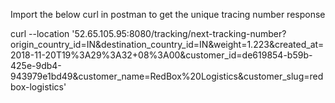 Import the below curl in postman to get the unique tracing number response

curl --location '52.65.105.95:8080/tracking/next-tracking-number?origin_country_id=IN&destination_country_id=IN&weight=1.223&created_at=2018-11-20T19%3A29%3A32+08%3A00&customer_id=de619854-b59b-425e-9db4-943979e1bd49&customer_name=RedBox%20Logistics&customer_slug=redbox-logistics'

